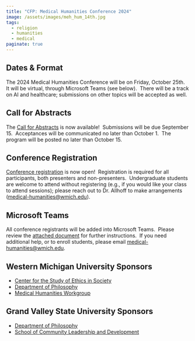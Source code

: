 ```yaml
---
title: "CFP: Medical Humanities Conference 2024"
image: /assets/images/meh_hum_14th.jpg
tags:
  - religion
  - humanities
  - medical
paginate: true   
---
```

Dates & Format
--------------

The 2024 Medical Humanities Conference will be on Friday, October 25th.  It will be virtual, through Microsoft Teams (see below).  There will be a track on AI and healthcare; submissions on other topics will be accepted as well.  

Call for Abstracts
------------------

The [Call for Abstracts](https://wmich.edu/sites/default/files/attachments/u755/2024/cfa_medhum_2024.pdf) is now available!  Submissions will be due September 15.  Acceptances will be communicated no later than October 1.  The program will be posted no later than October 15.

Conference Registration
-----------------------

[Conference registration](https://secure.touchnet.com/C21782_ustores/web/store_main.jsp?STOREID=192&clearPreview=true) is now open!  Registration is required for all participants, both presenters and non-presenters.  Undergraduate students are welcome to attend without registering (e.g., if you would like your class to attend sessions); please reach out to Dr. Allhoff to make arrangements (<medical-humanities@wmich.edu>).

Microsoft Teams
---------------

All conference registrants will be added into Microsoft Teams.  Please review the [attached document](https://wmich.edu/sites/default/files/attachments/u755/2023/medhum_teams.pdf) for further instructions.  If you need additional help, or to enroll students, please email <medical-humanities@wmich.edu>.

Western Michigan University Sponsors
------------------------------------

-   [Center for the Study of Ethics in Society](https://wmich.edu/ethics)
-   [Department of Philosophy](https://wmich.edu/philosophy)
-   [Medical Humanities Workgroup](https://wmich.edu/medicalhumanities)

Grand Valley State University Sponsors
--------------------------------------

-   [Department of Philosophy](https://www.gvsu.edu/philosophy/)
-   [School of Community Leadership and Development](https://www.gvsu.edu/scld/)